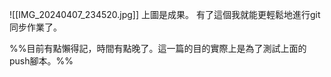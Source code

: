 ![[IMG_20240407_234520.jpg]]
上圖是成果。
有了這個我就能更輕鬆地進行git同步作業了。

%%目前有點懶得記，時間有點晚了。這一篇的目的實際上是為了測試上面的push腳本。%%